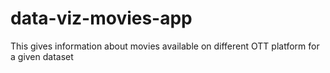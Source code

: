 # data-viz-movies-app
This gives information about movies available on different OTT platform for a given dataset

